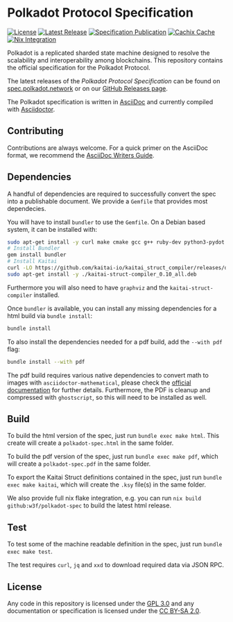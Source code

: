 # Polkadot Protocol Specification

[![License](https://img.shields.io/github/license/w3f/polkadot-spec.svg)](https://github.com/w3f/polkadot-spec/blob/main/LICENSE)
[![Latest Release](https://img.shields.io/github/release/w3f/polkadot-spec.svg)](https://github.com/w3f/polkadot-spec/releases/latest)
[![Specification Publication](https://github.com/w3f/polkadot-spec/actions/workflows/asciidoctor.deb.yml/badge.svg)](https://github.com/w3f/polkadot-spec/actions/workflows/asciidoctor.deb.yml)
[![Cachix Cache](https://img.shields.io/badge/cachix-polkadot--spec-blue.svg)](https://polkadot-spec.cachix.org)
[![Nix Integration](https://github.com/w3f/polkadot-spec/actions/workflows/asciidoctor.nix.yml/badge.svg)](https://github.com/w3f/polkadot-spec/actions/workflows/asciidoctor.nix.yml)

Polkadot is a replicated sharded state machine designed to resolve the scalability and interoperability among blockchains. This repository contains the official specification for the Polkadot Protocol.
 
The latest releases of the *Polkadot Protocol Specification* can be found on [spec.polkadot.network](https://spec.polkadot.network) or on our [GitHub Releases page](https://github.com/w3f/polkadot-spec/releases).

The Polkadot specification is written in [AsciiDoc](https://docs.asciidoctor.org/asciidoc/latest) and currently compiled with [Asciidoctor](https://asciidoctor.org/).

## Contributing

Contributions are always welcome. For a quick primer on the AsciiDoc format, we recommend the [AsciiDoc Writers Guide](https://asciidoctor.org/docs/asciidoc-writers-guide).

## Dependencies

A handful of dependencies are required to successfully convert the spec into a publishable document. We provide a `Gemfile` that provides most dependecies. 

You will have to install `bundler` to use the `Gemfile`. On a Debian based system, it can be installed with:

```bash
sudo apt-get install -y curl make cmake gcc g++ ruby-dev python3-pydot graphviz
# Install Bundler
gem install bundler
# Install Kaitai
curl -LO https://github.com/kaitai-io/kaitai_struct_compiler/releases/download/0.10/kaitai-struct-compiler_0.10_all.deb
sudo apt-get install -y ./kaitai-struct-compiler_0.10_all.deb
```

Furthermore you will also need to have `graphviz` and the `kaitai-struct-compiler` installed.

Once `bundler` is available, you can install any missing dependencies for a html build via `bundle install`:

```bash
bundle install
```

To also install the dependencies needed for a pdf build, add the `--with pdf` flag: 

```bash
bundle install --with pdf
```

The pdf build requires various native dependencies to convert math to images with  `asciidoctor-mathematical`, please check the [official documentation](https://github.com/asciidoctor/asciidoctor-mathematical#installation=) for further details. Furthermore, the PDF is cleanup and compressed with `ghostscript`, so this will need to be installed as well.

## Build

To build the html version of the spec, just run `bundle exec make html`. This create will create a `polkadot-spec.html` in the same folder.

To build the pdf version of the spec, just run `bundle exec make pdf`, which will create a `polkadot-spec.pdf` in the same folder.

To export the Kaitai Struct definitions contained in the spec, just run `bundle exec make kaitai`, which will create the `.ksy` file(s) in the same folder.

We also provide full nix flake integration, e.g. you can run `nix build github:w3f/polkadot-spec` to build the latest html release.

## Test

To test some of the machine readable definition in the spec, just run `bundle exec make test`.

The test requires `curl`, `jq` and `xxd` to download required data via JSON RPC.

## License

Any code in this repository is licensed under the [GPL 3.0](https://www.gnu.org/licenses/gpl-3.0.en.html) and any documentation or specification is licensed under the [CC BY-SA 2.0](https://creativecommons.org/licenses/by-sa/2.0/).
